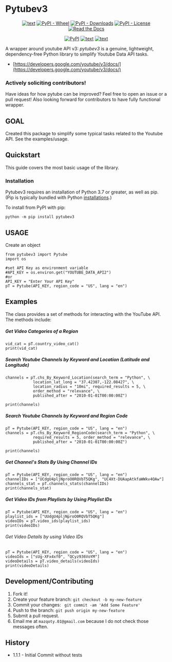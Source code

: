 # Pytubev3

<div align="center">

  <a href="#">![text](https://img.shields.io/badge/Python-3.7+-3776AB?style=flat-square&logo=Python)</a>
  <a href="#">![PyPI - Wheel](https://img.shields.io/pypi/wheel/pytubev3?style=flat-square)</a>
  <a href="#">![PyPI - Downloads](https://img.shields.io/pypi/dm/pytubev3?style=flat-square)</a>
  <a href="#">![PyPI - License](https://img.shields.io/pypi/l/pytubev3?style=flat-square)</a>
  <a href="https://pytubev3.readthedocs.io/en/latest/pytubev3.html">![Read the Docs](https://img.shields.io/readthedocs/pytubev3?style=flat-square)</a>
  

</div>

<div align="center">

  <a href="https://pypi.org/project/pytubev3/">![PyPI](https://img.shields.io/pypi/v/pytubev3?style=for-the-badge)</a>
  <a href="https://github.com/mm-mazhar/pytubev3">![text](https://img.shields.io/badge/GitHub-181717?style=for-the-badge&logo=GitHub)</a>
  <a href="https://pytubev3.readthedocs.io/en/latest/pytubev3.html">![text](https://img.shields.io/badge/View-Documentation-blue?style=for-the-badge)</a>

</div>


A wrapper around youtube API v3: _pytubev3_ is a genuine, lightweight, dependency-free Python library to simplify Youtube Data API tasks.
-   [https://developers.google.com/youtube/v3/docs/](https://developers.google.com/youtube/v3/docs/)

### Actively soliciting contributors!

Have ideas for how pytube can be improved? Feel free to open an issue or a pull request!
Also looking forward for contributors to have fully functional wrapper.

## GOAL

Created this package to simplify some typical tasks related to the Youtube API. See the examples/usage.

## Quickstart

This guide covers the most basic usage of the library.

### Installation

Pytubev3 requires an installation of Python 3.7 or greater, as well as pip. (Pip is typically bundled with Python  [installations](https://python.org/downloads).)

To install from PyPI with pip:

`python -m pip install pytubev3`

## USAGE

Create an object
```
from pytubev3 import Pytube
import os

#set API Key as environment variable
#API_KEY = os.environ.get("YOUTUBE_DATA_API2")
#or
API_KEY = "Enter Your API Key"
pT = Pytube(API_KEY, region_code = "US", lang = "en")
```

## Examples

The  class provides a set of methods for interacting with the YouTube API. The methods include:

##### Get Video Categories of a Region
```
vid_cat = pT.country_video_cat()
print(vid_cat)
```
##### Search Youtube Channels by Keyword and Location (Latitude and Longitude)
```
channels = pT.chs_By_Keyword_Location(search_term = "Python", \
			location_lat_long = "37.42307,-122.08427", \
			location_radius = "10mi", required_results = 5, \
			order_method = "relevance", \
			published_after = "2010-01-01T00:00:00Z")

print(channels)
```

##### Search Youtube Channels by Keyword and Region Code
```
pT = Pytube(API_KEY, region_code = "US", lang = "en")
channels = pT.chs_By_Keyword_RegionCode(search_term = "Python", \
			required_results = 5, order_method = "relevance", \
			published_after = "2010-01-01T00:00:00Z")

print(channels)
```

##### Get Channel's Stats By Using Channel IDs
```
pT = Pytube(API_KEY, region_code = "US", lang = "en")
channelIDs = ["UCdgU4pljNproO0RQVbT5QKg", "UC4Xt-DUAapAtkfaWWkv4OAw"]
channels_stat = pT.channels_stats(channelIDs)
print(channels_stat)
```

##### Get Video IDs from Playlists by Using Playlist IDs
```
pT = Pytube(API_KEY, region_code = "US", lang = "en")
playlist_ids = ["UUdgU4pljNproO0RQVbT5QKg"]
videoIDs = pT.video_ids(playlist_ids)
print(videoIDs)
```

###### Get Video Details by using Video IDs
```
pT = Pytube(API_KEY, region_code = "US", lang = "en")
videoIds = ["sUg-XFx4xf0", "QCyz936VoYM"]
videoDetails = pT.video_details(videoIds)
print(videoDetails)
```
## Development/Contributing
1. Fork it!
2. Create your feature branch: `git checkout -b my-new-feature`
3. Commit your changes: ` git commit -am 'Add Some Feature'`
4. Push to the branch: `git push origin my-new-feature`
5. Submit a pull request.
6. Email me at `mazqoty.01@gmail.com` because I do not check those messages often.

## History
* 1.1.1 - Initial Commit without tests 
